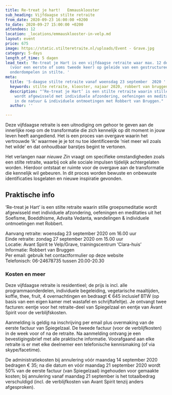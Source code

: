```yaml
---
title: Re-treat je hart!   Emmausklooster
sub_heading: Vijfdaagse stilte retraite
from_date: 2020-09-23 16:00:00 +0200
to_date: 2020-09-27 15:00:00 +0200
attendees: 12
location: _locations/emmausklooster-in-velp.md
layout: event
price: 675
image: https://static.stilteretraite.nl/uploads/Event - Grave.jpg
category: 5-days
length_of_time: 5 dagen
lead_text: 'Re-treat je Hart is een vijfdaagse retraite waar max. 12 deelnemers zich
  (voor een eerste of soms tweede keer) op geleide van een gestructureerd dagprogramma
  onderdompelen in stilte. '
meta:
  title: '5-daagse stilte retraite vanaf woensdag 23 september  2020 '
  keywords: stilte retraite, klooster, najaar 2020, robbert van bruggen
  description: "‘Re-treat je Hart’ is een stilte retraite waarin stille groepsmeditatie
    wordt afgewisseld met individuele afzondering, oefeningen en meditaties, wandelingen
    in de natuur & individuele ontmoetingen met Robbert van Bruggen."
  author: ''

---
```

Deze vijfdaagse retraite is een uitnodiging om gehoor te geven aan de innerlijke roep om de transformatie die zich kennelijk op dit moment in jouw leven heeft aangediend. Het is een proces van overgave waarin het vertrouwde ‘ik’ waarmee je je tot nu toe identifi­ceerde ‘niet meer wil zoals het wilde’ en dat onhoudbaar barstjes begint te vertonen.

Het verlangen naar _nieuwe Zin_ vraagt om specifieke omstandigheden zoals een stilte retraite, waarbij ook alle sociale impulsen tijdelijk achtergelaten worden. Hierdoor ontstaat er ruimte voor de overgave aan de transformatie die kennelijk wil gebeuren. In dit proces worden bewuste en onbewuste identificaties losgelaten en nieuwe inspiratie gevonden.

## Praktische info

‘Re-treat je Hart’ is een stilte retraite waarin stille groepsmeditatie wordt afgewisseld met individuele afzondering, oefeningen en meditaties uit het Soefisme, Boeddhisme, Advaita Vedanta, wandelingen & individuele ontmoetingen met Robbert.

Aanvang retraite: woensdag 23 september 2020 om 16.00 uur  
Einde retraite: zondag 27 september 2020 om 15.00 uur  
Locatie: Avant Spirit te Velp/Grave, trainingscentrum ‘Clara-huis’  
Informatie: Robbert van Bruggen  
Per email: gebruik het contactformulier op deze website  
Telefonisch: 06-24678735 tussen 20.00-20.30

### Kosten en meer

Deze vijfdaagse retraite is residentieel; de prijs is incl. alle programmaonderdelen, individuele begeleiding, vegetarische maaltijden, koffie, thee, fruit, 4 overnachtingen en bedraagt € 645 inclusief BTW (op basis van een eigen kamer met wastafel en schrijftafeltje). Je ontvangt twee facturen: eentje voor het retraite-deel van Spiegelzaal en eentje van Avant Spirit voor de verblijfskosten.

Aanmelding is geldig na inschrijving per email plus overmaking van de eerste factuur van Spiegelzaal. De tweede factuur (voor de verblijfkosten) in de week voor of na de retraite. Na aanmelding ontvang je een bevestigingsbrief met alle praktische informatie. Voorafgaand aan elke retraite is er met elke deelnemer een telefonische kennismaking (of via skype/facetime).

De administratiekosten bij annulering vóór maandag 14 september 2020 bedragen € 35; na die datum en vóór maandag 21 september 2020 wordt 50% van de eerste factuur (van Spiegelzaal) ingehouden voor gemaakte kosten; bij annulering vanaf maandag 21 september is het totaalbedrag verschuldigd (incl. de verblijfkosten van Avant Spirit tenzij anders afgesproken).